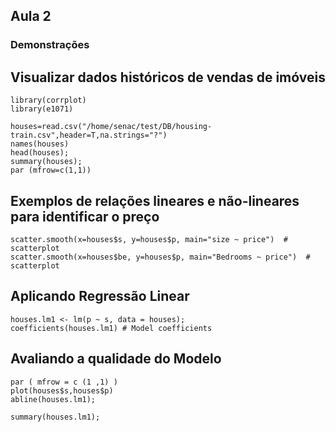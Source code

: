 ## Aula 2

### Demonstrações

## Visualizar dados históricos de vendas de imóveis
```
library(corrplot)
library(e1071)

houses=read.csv("/home/senac/test/DB/housing-train.csv",header=T,na.strings="?")
names(houses)
head(houses);
summary(houses);
par (mfrow=c(1,1))
```

## Exemplos de relações lineares e não-lineares para identificar o preço
```
scatter.smooth(x=houses$s, y=houses$p, main="size ~ price")  # scatterplot
scatter.smooth(x=houses$be, y=houses$p, main="Bedrooms ~ price")  # scatterplot
```

## Aplicando Regressão Linear

```
houses.lm1 <- lm(p ~ s, data = houses);
coefficients(houses.lm1) # Model coefficients
```

## Avaliando a qualidade do Modelo
```
par ( mfrow = c (1 ,1) )
plot(houses$s,houses$p)
abline(houses.lm1);

summary(houses.lm1);
```
